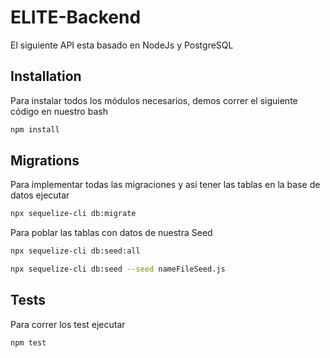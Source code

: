 # ELITE-Backend

El siguiente API esta basado en NodeJs y PostgreSQL

## Installation

Para instalar todos los módulos necesarios, demos correr el siguiente código en nuestro bash

```bash
npm install
```

## Migrations

Para implementar todas las migraciones y asi tener las tablas en la base de datos ejecutar

```bash
npx sequelize-cli db:migrate
```

Para poblar las tablas con datos de nuestra Seed

```bash
npx sequelize-cli db:seed:all
```
```bash
npx sequelize-cli db:seed --seed nameFileSeed.js
```

## Tests

Para correr los test ejecutar

```bash
npm test
```
